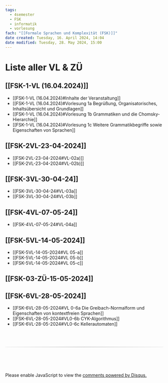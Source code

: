 ```yaml
---
tags:
  - 4semester
  - FSK
  - informatik
  - vorlesung
fach: "[[Formale Sprachen und Komplexität (FSK)]]"
date created: Tuesday, 16. April 2024, 14:04
date modified: Tuesday, 28. May 2024, 15:00
---
```


# Liste aller VL & ZÜ

## [[FSK-1-VL (16.04.2024)]]
- [[FSK-1-VL (16.04.2024)#Inhalte der Veranstaltung]]
- [[FSK-1-VL (16.04.2024)#Vorlesung 1a Begrüßung, Organisatorisches, Inhaltsübersicht und Grundlagen]]
- [[FSK-1-VL (16.04.2024)#Vorlesung 1b Grammatiken und die Chomsky-Hierarchie]]
- [[FSK-1-VL (16.04.2024)#Vorlesung 1c Weitere Grammatikbegriffe sowie Eigenschaften von Sprachen]]
## [[FSK-2VL-23-04-2024]]
- [[FSK-2VL-23-04-2024#VL-02a)]]
- [[FSK-2VL-23-04-2024#VL-02b)]]
## [[FSK-3VL-30-04-24]]
- [[FSK-3VL-30-04-24#VL-03a]]
- [[FSK-3VL-30-04-24#VL-03b]]
## [[FSK-4VL-07-05-24]]
- [[FSK-4VL-07-05-24#VL-04a]]
## [[FSK-5VL-14-05-2024]]
- [[FSK-5VL-14-05-2024#VL 05-a]]
- [[FSK-5VL-14-05-2024#VL 05-b]]
- [[FSK-5VL-14-05-2024#VL 05-c]]
## [[FSK-03-ZÜ-15-05-2024]]
## [[FSK-6VL-28-05-2024]]
- [[FSK-6VL-28-05-2024#VL 0-6a Die Greibach-Normalform und Eigenschaften von kontextfreien Sprachen]]
- [[FSK-6VL-28-05-2024#VL0-6b CYK-Algorithmus]]
- [[FSK-6VL-28-05-2024#VL0-6c Kellerautomaten]]







<!-- DISQUS SCRIPT COMMENT START -->






<hr style="border: none; height: 2px; background: linear-gradient(to right, #f0f0f0, #ccc, #f0f0f0); margin-top: 4rem; margin-bottom: 5rem;">
<div id="disqus_thread"></div>
<script>
    /**
    *  RECOMMENDED CONFIGURATION VARIABLES: EDIT AND UNCOMMENT THE SECTION BELOW TO INSERT DYNAMIC VALUES FROM YOUR PLATFORM OR CMS.
    *  LEARN WHY DEFINING THESE VARIABLES IS IMPORTANT: https://disqus.com/admin/universalcode/#configuration-variables    */
    /*
    var disqus_config = function () {
    this.page.url = PAGE_URL;  // Replace PAGE_URL with your page's canonical URL variable
    this.page.identifier = PAGE_IDENTIFIER; // Replace PAGE_IDENTIFIER with your page's unique identifier variable
    };
    */
    (function() { // DON'T EDIT BELOW THIS LINE
    var d = document, s = d.createElement('script');
    s.src = 'https://myuninotes.disqus.com/embed.js';
    s.setAttribute('data-timestamp', +new Date());
    (d.head || d.body).appendChild(s);
    })();
</script>
<noscript>Please enable JavaScript to view the <a href="https://disqus.com/?ref_noscript">comments powered by Disqus.</a></noscript>






<!-- DISQUS SCRIPT COMMENT END -->






